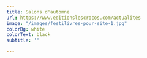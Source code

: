 ```yaml
---
title: Salons d'automne
url: https://www.editionslescrocos.com/actualites
image: "/images/festilivres-pour-site-1.jpg"
colorBg: white
colorText: black
subtitle: ''

---
```

